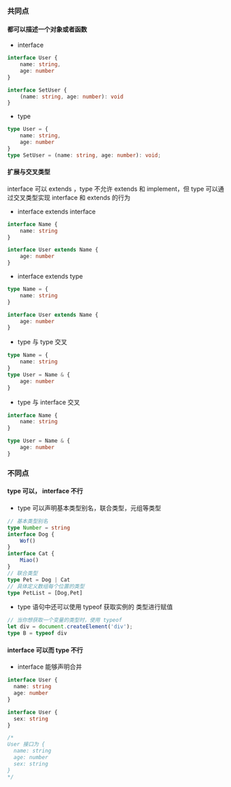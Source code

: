 ### 共同点
#### 都可以描述一个对象或者函数

- interface
```typescript
interface User {
    name: string,
    age: number
}

interface SetUser {
    (name: string, age: number): void
}
```

- type
```typescript
type User = {
    name: string,
    age: number
}
type SetUser = (name: string, age: number): void;
```

#### 扩展与交叉类型
interface 可以 extends ，type 不允许 extends 和 implement，但 type 可以通过交叉类型实现 interface 和 extends 的行为

- interface extends interface

```typescript
interface Name {
    name: string
}

interface User extends Name {
    age: number
}
```

- interface extends type
```typescript
type Name = {
    name: string
}

interface User extends Name {
    age: number
}
```

- type 与 type 交叉

```typescript
type Name = {
    name: string
}
type User = Name & {
    age: number
}
```

- type 与 interface 交叉
```typescript
interface Name {
    name: string
}

type User = Name & {
    age: number
}
```

### 不同点

#### type 可以， interface 不行
- type 可以声明基本类型别名，联合类型，元组等类型
```typescript
// 基本类型别名
type Number = string
interface Dog {
    Wof()
}
interface Cat {
    Miao()
}
// 联合类型
type Pet = Dog | Cat
// 具体定义数组每个位置的类型
type PetList = [Dog,Pet]
```

- type 语句中还可以使用 typeof 获取实例的 类型进行赋值
```typescript
// 当你想获取一个变量的类型时，使用 typeof
let div = document.createElement('div');
type B = typeof div
```
#### interface 可以而 type 不行
- interface 能够声明合并
```typescript
interface User {
  name: string
  age: number
}

interface User {
  sex: string
}

/*
User 接口为 {
  name: string
  age: number
  sex: string 
}
*/
```
